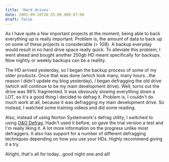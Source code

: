```yaml
---
title: 'Hard drives'
date: 2005-09-10T20:35:00.000-07:00
draft: false
---
```


As I have quite a few important projects at the moment, being able to back everything up is really important. Problem is, the amount of data to back up on some of these projects is considerable (> 1GB). A backup everyday would result in no hard drive space really quick. To alleviate this problem, I went ahead and bought another 250gb HD meant specifically for backups. Now nightly or weekly backups can be a reallity.

The HD arrived yesterday, so I began the backup process of some of my older products. Once that was done (which took many, many hours...the reason I didn't update my blog yesterday), I began defragging the old drive (which will continue to be my main development drive). Well, turns out the drive was 98% fragmented. It was obviously slowing everything down a LOT, so it's a good thing I decided to defrag it. Problem is, I couldn't do much work at all, because it was defragging my main development drive. So instead, I watched some training videos and did some reading.

Also, instead of using Norton Systemwork's defrag utility, I switched to using [O&O Defrag](http://www.oo-software.com/en/products/oodefrag/pro.html). Hadn't used it before, so gave the trial version a test and I'm really liking it. A lot more information on the progress unlike most defraggers. It also has support for a number of different defragging techniques depending on how you use your HDs. Highly recommend giving it a try.

Alright, that's all for today...good night one and all!
